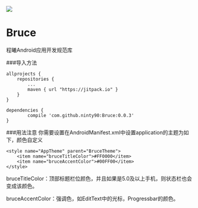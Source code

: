 [![](https://jitpack.io/v/ninty90/Bruce.svg)](https://jitpack.io/#ninty90/Bruce)

# Bruce
程曦Android应用开发规范库

###导入方法
```
allprojects {
	repositories {
		...
		maven { url "https://jitpack.io" }
	}
}

dependencies {
        compile 'com.github.ninty90:Bruce:0.0.3'
}
```

###用法注意
你需要设置在AndroidManifest.xml中设置application的主题为如下，颜色自定义
```
<style name="AppTheme" parent="BruceTheme">
    <item name="bruceTitleColor">#FF0000</item>
    <item name="bruceAccentColor">#00FF00</item>
</style>
```
bruceTitleColor：顶部标题栏位颜色，并且如果是5.0及以上手机，则状态栏也会变成该颜色。

bruceAccentColor：强调色，如EditText中的光标，Progressbar的颜色。